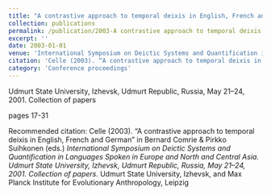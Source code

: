 ```yaml
---
title: "A contrastive approach to temporal deixis in English, French and German"
collection: publications
permalink: /publication/2003-A contrastive approach to temporal deixis in English, French and German
excerpt: ''
date: 2003-01-01
venue: 'International Symposium on Deictic Systems and Quantification in Languages Spoken in Europe and North and Central Asia'
citation: 'Celle (2003). “A contrastive approach to temporal deixis in English, French and German” in Bernard Comrie &amp; Pirkko Suihkonen (eds.) <i>International Symposium on Deictic Systems and Quantification in Languages Spoken in Europe and North and Central Asia. Udmurt State University, Izhevsk, Udmurt Republic, Russia, May 21–24, 2001. Collection of papers</i>. Udmurt State University, Izhevsk, and Max Planck Institute for Evolutionary Anthropology, Leipzig'
category: 'Conference proceedings'
---
```

Udmurt State University, Izhevsk, Udmurt Republic, Russia, May 21–24, 2001. Collection of papers 

 pages 17-31

Recommended citation: Celle (2003). “A contrastive approach to temporal deixis in English, French and German” in Bernard Comrie & Pirkko Suihkonen (eds.) <i>International Symposium on Deictic Systems and Quantification in Languages Spoken in Europe and North and Central Asia. Udmurt State University, Izhevsk, Udmurt Republic, Russia, May 21–24, 2001. Collection of papers</i>. Udmurt State University, Izhevsk, and Max Planck Institute for Evolutionary Anthropology, Leipzig